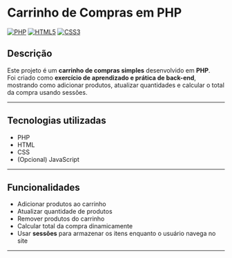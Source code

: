 # Carrinho de Compras em PHP

[![PHP](https://img.shields.io/badge/PHP-777BB4?style=for-the-badge&logo=php&logoColor=white)](https://www.php.net/) 
[![HTML5](https://img.shields.io/badge/HTML5-E34F26?style=for-the-badge&logo=html5&logoColor=white)](https://developer.mozilla.org/pt-BR/docs/Web/HTML) 
[![CSS3](https://img.shields.io/badge/CSS3-1572B6?style=for-the-badge&logo=css3&logoColor=white)](https://developer.mozilla.org/pt-BR/docs/Web/CSS)

## Descrição
Este projeto é um **carrinho de compras simples** desenvolvido em **PHP**.  
Foi criado como **exercício de aprendizado e prática de back-end**, mostrando como adicionar produtos, atualizar quantidades e calcular o total da compra usando sessões.

---

## Tecnologias utilizadas
- PHP
- HTML
- CSS
- (Opcional) JavaScript

---

## Funcionalidades
- Adicionar produtos ao carrinho
- Atualizar quantidade de produtos
- Remover produtos do carrinho
- Calcular total da compra dinamicamente
- Usar **sessões** para armazenar os itens enquanto o usuário navega no site

---
